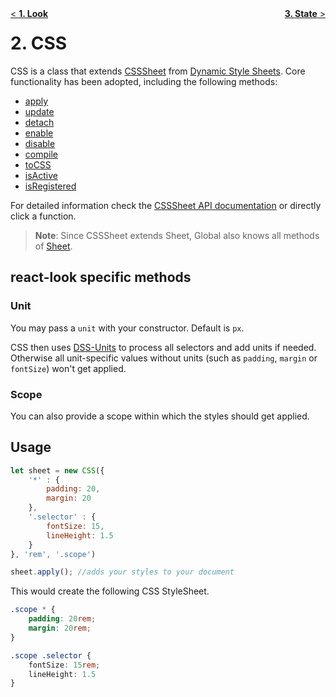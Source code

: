 <div style="float:left"><a href="Look.md">< <b>1. Look</b></a></div>
<div style="float:right"><a href="State.md"><b>3. State</b> ></a></div>

# 2. CSS
CSS is a class that extends [CSSSheet](https://github.com/dynamicstylesheets/Dynamic-Style-Sheets/blob/develop/docs/api/CSSSheet.md) from [Dynamic Style Sheets](https://github.com/dynamicstylesheets/Dynamic-Style-Sheets).
Core functionality has been adopted, including the following methods:
* [apply](https://github.com/dynamicstylesheets/Dynamic-Style-Sheets/blob/develop/docs/api/CSSSheet.md##apply)
* [update](https://github.com/dynamicstylesheets/Dynamic-Style-Sheets/blob/develop/docs/api/CSSSheet.md##update)
* [detach](https://github.com/dynamicstylesheets/Dynamic-Style-Sheets/blob/develop/docs/api/CSSSheet.md##detach)
* [enable](https://github.com/dynamicstylesheets/Dynamic-Style-Sheets/blob/develop/docs/api/CSSSheet.md##enable)
* [disable](https://github.com/dynamicstylesheets/Dynamic-Style-Sheets/blob/develop/docs/api/CSSSheet.md##disable)
* [compile](https://github.com/dynamicstylesheets/Dynamic-Style-Sheets/blob/develop/docs/api/CSSSheet.md##compileselector)
* [toCSS](https://github.com/dynamicstylesheets/Dynamic-Style-Sheets/blob/develop/docs/api/CSSSheet.md##tocssselector)
* [isActive](https://github.com/dynamicstylesheets/Dynamic-Style-Sheets/blob/develop/docs/api/CSSSheet.md##isactive)
* [isRegistered](https://github.com/dynamicstylesheets/Dynamic-Style-Sheets/blob/develop/docs/api/CSSSheet.md##isregistered)

For detailed information check the [CSSSheet API documentation](https://github.com/dynamicstylesheets/Dynamic-Style-Sheets/blob/develop/docs/api/CSSSheet.md) or directly click a function.

> **Note**: Since CSSSheet extends Sheet, Global also knows all methods of [Sheet](https://github.com/dynamicstylesheets/Dynamic-Style-Sheets/blob/develop/docs/api/Sheet.md).

## react-look specific methods
### Unit
You may pass a `unit` with your constructor. Default is `px`.

CSS then uses [DSS-Units](https://github.com/dynamicstylesheets/DSS-Units) to process all selectors and add units if needed. Otherwise all unit-specific values without units (such as `padding`, `margin` or `fontSize`) won't get applied.

### Scope
You can also provide a scope within which the styles should get applied.
## Usage
```javascript
let sheet = new CSS({
	'*' : {
		padding: 20,
		margin: 20
	},
	'.selector' : {
		fontSize: 15,
		lineHeight: 1.5
	}
}, 'rem', '.scope')

sheet.apply(); //adds your styles to your document
```

This would create the following CSS StyleSheet.
```CSS
.scope * {
	padding: 20rem;
	margin: 20rem;
}

.scope .selector {
	fontSize: 15rem;
	lineHeight: 1.5
}
```
